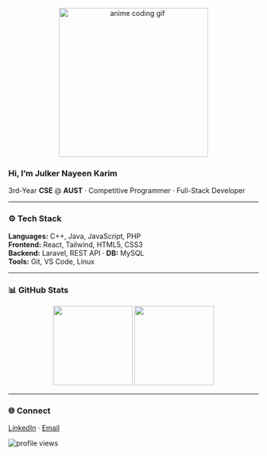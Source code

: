 <!-- GIF -->
<p align="center">
  <img src="https://i.pinimg.com/originals/2c/58/3f/2c583fda6a2a735f3d8c3e4e70d8bebe.gif" width="300" alt="anime coding gif"/>
</p>

### Hi, I’m **Julker Nayeen Karim**  
3rd-Year **CSE** @ **AUST** · Competitive Programmer · Full-Stack Developer  

---

### ⚙️ Tech Stack
**Languages:** C++, Java, JavaScript, PHP  
**Frontend:** React, Tailwind, HTML5, CSS3  
**Backend:** Laravel, REST API · **DB:** MySQL  
**Tools:** Git, VS Code, Linux  

---

### 📊 GitHub Stats
<p align="center">
  <img src="https://github-readme-stats.vercel.app/api?username=jnkarim&show_icons=true&theme=github_dark&hide_border=true&rank_icon=github" height="160" />
  <img src="https://github-readme-stats.vercel.app/api/top-langs/?username=jnkarim&layout=compact&theme=github_dark&hide_border=true" height="160" />
</p>

---

### 🌐 Connect
[LinkedIn](https://www.linkedin.com/in/jnkarim) · [Email](mailto:julkernkarim@gmail.com)  

<p align="left">
  <img src="https://komarev.com/ghpvc/?username=jnkarim&label=Profile%20Views&color=2D333B" alt="profile views"/>
</p>
